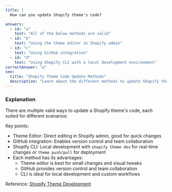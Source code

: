 ```yaml
---
title: |
  How can you update Shopify theme's code?

answers:
  - id: "a"
    text: "All of the below methods are valid"
  - id: "b"
    text: "Using the theme editor in Shopify admin"
  - id: "c"
    text: "Using GitHub integration"
  - id: "d"
    text: "Using Shopify CLI with a local development environment"
correctAnswer: "a"
seo:
  title: "Shopify Theme Code Update Methods"
  description: "Learn about the different methods to update Shopify theme code."  
---
```


### Explanation

There are multiple valid ways to update a Shopify theme's code, each suited for different scenarios:

Key points:
- Theme Editor: Direct editing in Shopify admin, good for quick changes
- GitHub integration: Enables version control and team collaboration
- Shopify CLI: Local development with `shopify theme dev` for real-time changes or `theme push/pull` for deployment
- Each method has its advantages:
  - Theme editor is best for small changes and visual tweaks
  - GitHub provides version control and team collaboration
  - CLI is ideal for local development and custom workflows

Reference: [Shopify Theme Development](https://shopify.dev/docs/themes/tools) 